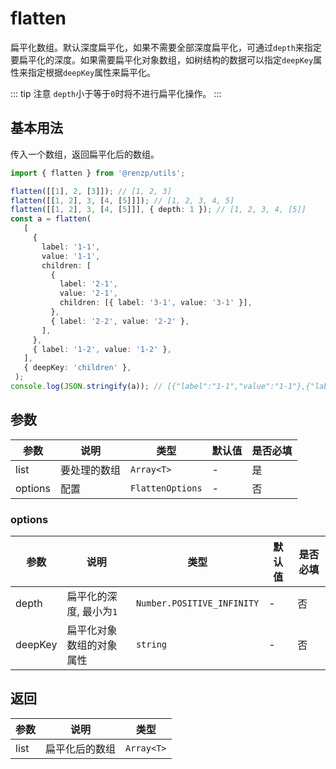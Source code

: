 # flatten

扁平化数组。默认深度扁平化，如果不需要全部深度扁平化，可通过`depth`来指定要扁平化的深度。如果需要扁平化对象数组，如树结构的数据可以指定`deepKey`属性来指定根据`deepKey`属性来扁平化。

::: tip 注意
`depth`小于等于`0`时将不进行扁平化操作。
:::

## 基本用法

传入一个数组，返回扁平化后的数组。

```ts
import { flatten } from '@renzp/utils';

flatten([[1], 2, [3]]); // [1, 2, 3]
flatten([[1, 2], 3, [4, [5]]]); // [1, 2, 3, 4, 5]
flatten([[1, 2], 3, [4, [5]]], { depth: 1 }); // [1, 2, 3, 4, [5]]
const a = flatten(
   [
     {
       label: '1-1',
       value: '1-1',
       children: [
         {
           label: '2-1',
           value: '2-1',
           children: [{ label: '3-1', value: '3-1' }],
         },
         { label: '2-2', value: '2-2' },
       ],
     },
     { label: '1-2', value: '1-2' },
   ],
   { deepKey: 'children' },
 );
console.log(JSON.stringify(a)); // [{"label":"1-1","value":"1-1"},{"label":"2-1","value":"2-1"},{"label":"3-1","value":"3-1"},{"label":"2-2","value":"2-2"},{"label":"1-2","value":"1-2"}]
```

## 参数

| 参数    | 说明         | 类型             | 默认值 | 是否必填 |
| ------- | ------------ | ---------------- | ------ | -------- |
| list    | 要处理的数组 | `Array<T>`       | -      | 是       |
| options | 配置         | `FlattenOptions` | -      | 否       |

### options

| 参数    | 说明                     | 类型                       | 默认值 | 是否必填 |
| ------- | ------------------------ | -------------------------- | ------ | -------- |
| depth   | 扁平化的深度, 最小为`1`  | `Number.POSITIVE_INFINITY` | -      | 否       |
| deepKey | 扁平化对象数组的对象属性 | `string`                   | -      | 否       |


## 返回

| 参数 | 说明           | 类型       |
| ---- | -------------- | ---------- |
| list | 扁平化后的数组 | `Array<T>` |
